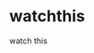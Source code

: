 watchthis
=========

watch this












































































































